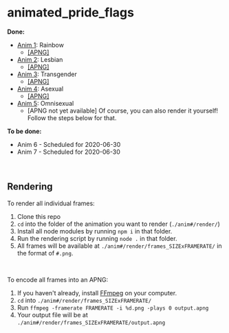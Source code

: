 # animated_pride_flags

<b>Done:</b>
- [Anim 1](./anim1/): Rainbow
  - [\[APNG\]](https://puu.sh/FRqAW/1b35ba0564.apng)
- [Anim 2](./anim2/): Lesbian
  - [\[APNG\]](https://puu.sh/FV8ki/7f58a50a73.apng)
- [Anim 3](./anim3/): Transgender
  - [\[APNG\]](https://puu.sh/G1xY5/a80087c78c.apng)
- [Anim 4](./anim4/): Asexual
  - [\[APNG\]](https://puu.sh/G1wD8/8ba4d86890.apng)
- [Anim 5](./anim5/): Omnisexual
  - \[APNG not yet available\] Of course, you can also render it yourself! Follow the steps below for that.

<b>To be done:</b>
- Anim 6 - Scheduled for 2020-06-30
- Anim 7 - Scheduled for 2020-06-30

<br/>

## Rendering
To render all individual frames:
1. Clone this repo
2. `cd` into the folder of the animation you want to render (`./anim#/render/`)
3. Install all node modules by running `npm i` in that folder.
4. Run the rendering script by running `node .` in that folder.
5. All frames will be available at `./anim#/render/frames_SIZExFRAMERATE/` in the format of `#.png`.

<br/>

To encode all frames into an APNG:
1. If you haven't already, install [FFmpeg](https://ffmpeg.org/) on your computer.
2. `cd` into `./anim#/render/frames_SIZExFRAMERATE/`
3. Run `ffmpeg -framerate FRAMERATE -i %d.png -plays 0 output.apng`
4. Your output file will be at `./anim#/render/frames_SIZExFRAMERATE/output.apng`